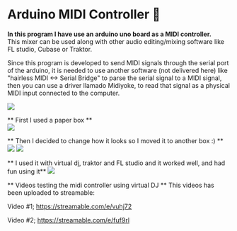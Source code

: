 # Arduino MIDI Controller :musical_note:

**In this program I have use an arduino uno board as a MIDI controller.**    
This mixer can be used along with other audio editing/mixing software like FL studio, Cubase or Traktor.

Since this program is developed to send MIDI signals through the serial port of the arduino, it is needed to use another software
(not delivered here) like "hairless MIDI <-> Serial Bridge"  to parse the serial signal to a MIDI signal, then you can use a driver
llamado Midiyoke, to read that signal as a physical MIDI input connected to the computer.

![](https://i.ibb.co/zxtFNwQ/emulador.png)

** First I used a paper box **  
![](https://i.ibb.co/yB9dyPR/IMG-1118.jpg)

** Then I decided to change how it looks so I moved it to another box :) **
![](https://i.ibb.co/p2FkyDw/IMG-1122.jpg)
![](https://i.ibb.co/64h5RW7/IMG-1123.jpg)

** I used it with virtual dj, traktor and FL studio and it worked well, and had fun using it**
![](https://i.ibb.co/sQk05Ns/IMG-1124.jpg)

** Videos testing the midi controller using virtual DJ **
This videos has been uploaded to streamable:

Video #1; https://streamable.com/e/vuhj72

Video #2; https://streamable.com/e/fuf9rl
